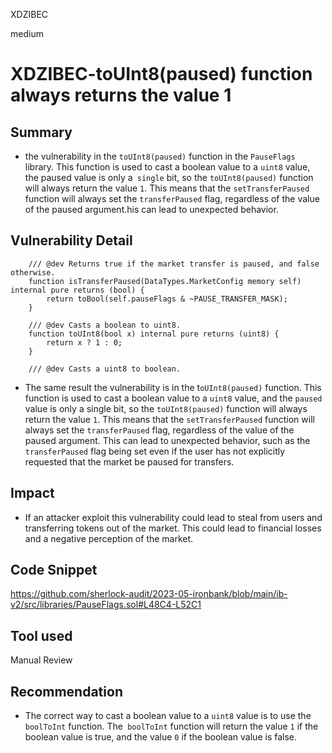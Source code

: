 XDZIBEC

medium

# XDZIBEC-toUInt8(paused) function always returns the value 1

## Summary
- the vulnerability in the `toUInt8(paused)` function in the `PauseFlags` library. This function is used to cast a boolean value to a `uint8` value, the paused value is only a` single` bit, so the `toUInt8(paused)` function will always return the value `1`. This means that the `setTransferPaused` function will always set the `transferPaused` flag, regardless of the value of the paused argument.his can lead to unexpected behavior.

## Vulnerability Detail

```solidity
    /// @dev Returns true if the market transfer is paused, and false otherwise.
    function isTransferPaused(DataTypes.MarketConfig memory self) internal pure returns (bool) {
        return toBool(self.pauseFlags & ~PAUSE_TRANSFER_MASK);
    }

    /// @dev Casts a boolean to uint8.
    function toUInt8(bool x) internal pure returns (uint8) {
        return x ? 1 : 0;
    }

    /// @dev Casts a uint8 to boolean.

```
- The same result the vulnerability is in the t`oUInt8(paused)` function. This function is used to cast a boolean value to a `uint8` value, and the `paused` value is only a single bit, so the `toUInt8(paused)` function will always return the value `1`. This means that the `setTransferPaused` function will always set the `transferPaused` flag, regardless of the value of the paused argument.
This can lead to unexpected behavior, such as the` transferPaused` flag being set even if the user has not explicitly requested that the market be paused for transfers.

## Impact

- If an attacker exploit this vulnerability could lead to steal from users and transferring tokens out of the market. This could lead to financial losses and a negative perception of the market.

## Code Snippet
https://github.com/sherlock-audit/2023-05-ironbank/blob/main/ib-v2/src/libraries/PauseFlags.sol#L48C4-L52C1
## Tool used

Manual Review

## Recommendation
- The correct way to cast a boolean value to a `uint8` value is to use the `boolToInt` function. The` boolToInt` function will return the value `1` if the boolean value is true, and the value `0` if the boolean value is false.